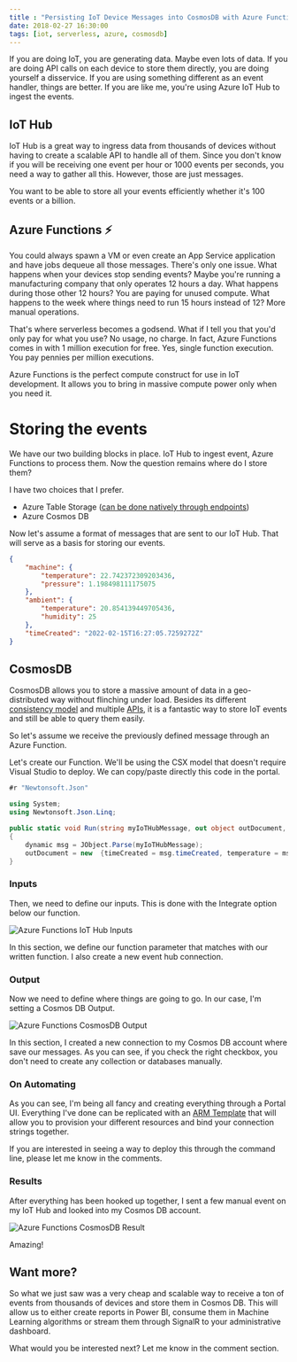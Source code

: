 ```yaml
---
title : "Persisting IoT Device Messages into CosmosDB with Azure Functions and IoT Hub"
date: 2018-02-27 16:30:00
tags: [iot, serverless, azure, cosmosdb]
---
```


If you are doing IoT, you are generating data. Maybe even lots of data. If you are doing API calls on each device to store them directly, you are doing yourself a disservice. If you are using something different as an event handler, things are better. If you are like me, you're using Azure IoT Hub to ingest the events. 

## IoT Hub

IoT Hub is a great way to ingress data from thousands of devices without having to create a scalable API to handle all of them. Since you don't know if you will be receiving one event per hour or 1000 events per seconds, you need a way to gather all this. However, those are just messages. 

You want to be able to store all your events efficiently whether it's 100 events or a billion.

<!-- 
 TODO : Example on how to create an IoT Hub?
-->

## Azure Functions ⚡

You could always spawn a VM or even create an App Service application and have jobs dequeue all those messages. There's only one issue. What happens when your devices stop sending events? Maybe you're running a manufacturing company that only operates 12 hours a day. What happens during those other 12 hours? You are paying for unused compute. What happens to the week where things need to run 15 hours instead of 12? More manual operations. 

That's where serverless becomes a godsend. What if I tell you that you'd only pay for what you use? No usage, no charge. In fact, Azure Functions comes in with 1 million execution for free. Yes, single function execution. You pay pennies per million executions. 

Azure Functions is the perfect compute construct for use in IoT development. It allows you to bring in massive compute power only when you need it. 

# Storing the events

We have our two building blocks in place. IoT Hub to ingest event, Azure Functions to process them. Now the question remains where do I store them?

I have two choices that I prefer. 

* Azure Table Storage ([can be done natively through endpoints](https://docs.microsoft.com/en-us/azure/iot-hub/iot-hub-store-data-in-azure-table-storage?WT.mc_id=personal-blog-marouill))
* Azure Cosmos DB

Now let's assume a format of messages that are sent to our IoT Hub. That will serve as a basis for storing our events.

```json
{
    "machine": {
        "temperature": 22.742372309203436,
        "pressure": 1.198498111175075
    },
    "ambient": {
        "temperature": 20.854139449705436,
        "humidity": 25
    },
    "timeCreated": "2022-02-15T16:27:05.7259272Z"
}
```

## CosmosDB

CosmosDB allows you to store a massive amount of data in a geo-distributed way without flinching under load. Besides its different [consistency model](https://docs.microsoft.com/en-us/azure/cosmos-db/consistency-levels?WT.mc_id=personal-blog-marouill) and multiple [APIs](https://docs.microsoft.com/en-us/azure/cosmos-db/sql-api-introduction?WT.mc_id=personal-blog-marouill), it is a fantastic way to store IoT events and still be able to query them easily.

So let's assume we receive the previously defined message through an Azure Function.

Let's create our Function. We'll be using the CSX model that doesn't require Visual Studio to deploy. We can copy/paste directly this code in the portal.

```csharp
#r "Newtonsoft.Json"

using System;
using Newtonsoft.Json.Linq;

public static void Run(string myIoTHubMessage, out object outDocument, TraceWriter log)
{
    dynamic msg = JObject.Parse(myIoTHubMessage);
    outDocument = new  {timeCreated = msg.timeCreated, temperature = msg.machine.temperature};
}
```

### Inputs

Then, we need to define our inputs. This is done with the Integrate option below our function.

![Azure Functions IoT Hub Inputs](/posts/files/iot-save-events/iothub-function-input.PNG)

In this section, we define our function parameter that matches with our written function. I also create a new event hub connection.

### Output

Now we need to define where things are going to go. In our case, I'm setting a Cosmos DB Output. 

![Azure Functions CosmosDB Output](/posts/files/iot-save-events/iothub-function-output.PNG)

In this section, I created a new connection to my Cosmos DB account where save our messages. As you can see, if you check the right checkbox, you don't need to create any collection or databases manually.

### On Automating 

As you can see, I'm being all fancy and creating everything through a Portal UI. Everything I've done can be replicated with an [ARM Template](https://docs.microsoft.com/azure/azure-resource-manager/?WT.mc_id=personal-blog-marouill) that will allow you to provision your different resources and bind your connection strings together. 

If you are interested in seeing a way to deploy this through the command line, please let me know in the comments.

### Results

After everything has been hooked up together, I sent a few manual event on my IoT Hub and looked into my Cosmos DB account.

![Azure Functions CosmosDB Result](/posts/files/iot-save-events/iothub-function-saved.PNG)

Amazing!

## Want more?

So what we just saw was a very cheap and scalable way to receive a ton of events from thousands of devices and store them in Cosmos DB. This will allow us to either create reports in Power BI, consume them in Machine Learning algorithms or stream them through SignalR to your administrative dashboard.

What would you be interested next? Let me know in the comment section.